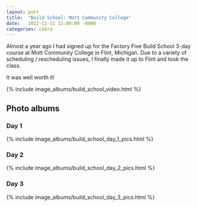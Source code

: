 ```yaml
---
layout: post
title:  "Build School: Mott Community College"
date:   2022-12-11 12:00:00 -0800
categories: cobra
---
```


Almost a year ago I had signed up for the Factory Five Build School 3-day course at Mott
Community College in Flint, Michigan. Due to a variety of scheduling / rescheduling issues,
I finally made it up to Flint and took the class.

It was well worth it!

{% include image_albums/build_school_video.html %}

## Photo albums

### Day 1

{% include image_albums/build_school_day_1_pics.html %}

### Day 2

{% include image_albums/build_school_day_2_pics.html %}

### Day 3

{% include image_albums/build_school_day_3_pics.html %}
